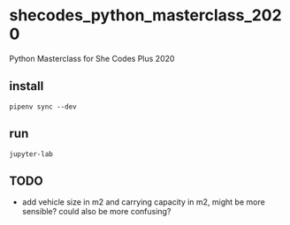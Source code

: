 # shecodes_python_masterclass_2020
Python Masterclass for She Codes Plus 2020

## install

    pipenv sync --dev

## run

    jupyter-lab

## TODO

 - add vehicle size in m2 and carrying capacity in m2, might be more sensible? could also be more confusing?
